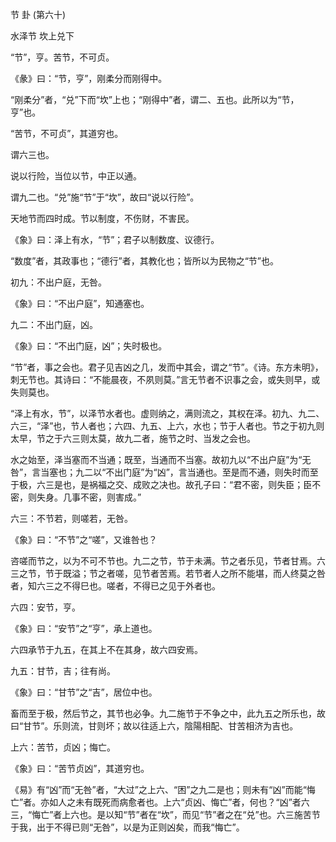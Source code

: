 节 卦 (第六十)

水泽节 坎上兑下

“节”，亨。苦节，不可贞。

《彖》曰：“节，亨”，刚柔分而刚得中。

“刚柔分”者，“兑”下而“坎”上也；“刚得中”者，谓二、五也。此所以为“节，亨”也。

“苦节，不可贞”，其道穷也。

谓六三也。

说以行险，当位以节，中正以通。

谓九二也。“兑”施“节”于“坎”，故曰“说以行险”。

天地节而四时成。节以制度，不伤财，不害民。

《象》曰：泽上有水，“节”；君子以制数度、议德行。

“数度”者，其政事也；“德行”者，其教化也；皆所以为民物之“节”也。

初九：不出户庭，无咎。

《象》曰：“不出户庭”，知通塞也。

九二：不出门庭，凶。

《象》曰：“不出门庭，凶”；失时极也。

“节”者，事之会也。君子见吉凶之几，发而中其会，谓之“节”。《诗。东方未明》，刺无节也。其诗曰：“不能晨夜，不夙则莫。”言无节者不识事之会，或失则早，或失则莫也。

“泽上有水，节”，以泽节水者也。虚则纳之，满则流之，其权在泽。初九、九二、六三，“泽”也，节人者也；六四、九五、上六，水也；节于人者也。节之于初九则太早，节之于六三则太莫，故九二者，施节之时、当发之会也。

水之始至，泽当塞而不当通；既至，当通而不当塞。故初九以“不出户庭”为“无咎”，言当塞也；九二以“不出门庭”为“凶”，言当通也。至是而不通，则失时而至于极，六三是也，是祸福之交、成败之决也。故孔子曰：“君不密，则失臣；臣不密，则失身。几事不密，则害成。”

六三：不节若，则嗟若，无咎。

《象》曰：“不节”之“嗟”，又谁咎也？

咨嗟而节之，以为不可不节也。九二之节，节于未满。节之者乐见，节者甘焉。六三之节，节于既溢；节之者嗟，见节者苦焉。若节者人之所不能堪，而人终莫之咎者，知六三之不得巳也。嗟者，不得已之见于外者也。

六四：安节，亨。

《象》曰：“安节”之“亨”，承上道也。

六四承节于九五，在其上不在其身，故六四安焉。

九五：甘节，吉；往有尚。

《象》曰：“甘节”之“吉”，居位中也。

畜而至于极，然后节之，其节也必争。九二施节于不争之中，此九五之所乐也，故曰“甘节”。乐则流，甘则坏；故以往适上六，陰陽相配、甘苦相济为吉也。

上六：苦节，贞凶；悔亡。

《象》曰：“苦节贞凶”，其道穷也。

《易》有“凶”而“无咎”者，“大过”之上六、“困”之九二是也；则未有“凶”而能“悔亡”者。亦如人之未有既死而病愈者也。上六“贞凶、悔亡”者，何也？“凶”者六三，“悔亡”者上六也。是以知“节”者在“坎”，而见“节”者之在“兑”也。六三施苦节于我，出于不得已则“无咎”，以是为正则凶矣，而我“悔亡”。

